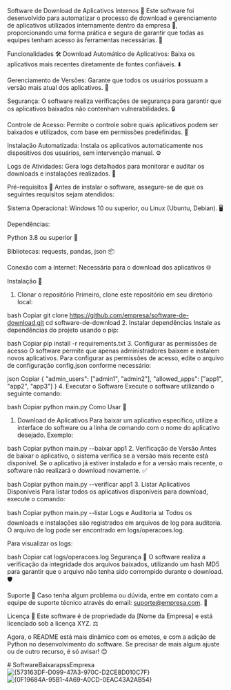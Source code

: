 Software de Download de Aplicativos Internos 🚀
Este software foi desenvolvido para automatizar o processo de download e gerenciamento de aplicativos utilizados internamente dentro da empresa 🏢, proporcionando uma forma prática e segura de garantir que todas as equipes tenham acesso às ferramentas necessárias. 🎯

Funcionalidades 🛠️
Download Automático de Aplicativos: Baixa os aplicativos mais recentes diretamente de fontes confiáveis. ⬇️

Gerenciamento de Versões: Garante que todos os usuários possuam a versão mais atual dos aplicativos. 📲

Segurança: O software realiza verificações de segurança para garantir que os aplicativos baixados não contenham vulnerabilidades. 🔒

Controle de Acesso: Permite o controle sobre quais aplicativos podem ser baixados e utilizados, com base em permissões predefinidas. 🔑

Instalação Automatizada: Instala os aplicativos automaticamente nos dispositivos dos usuários, sem intervenção manual. ⚙️

Logs de Atividades: Gera logs detalhados para monitorar e auditar os downloads e instalações realizados. 📜

Pré-requisitos 🧰
Antes de instalar o software, assegure-se de que os seguintes requisitos sejam atendidos:

Sistema Operacional: Windows 10 ou superior, ou Linux (Ubuntu, Debian). 🖥️

Dependências:

Python 3.8 ou superior 🐍

Bibliotecas: requests, pandas, json 📦

Conexão com a Internet: Necessária para o download dos aplicativos 🌐

Instalação 🔧
1. Clonar o repositório
Primeiro, clone este repositório em seu diretório local:

bash
Copiar
git clone https://github.com/empresa/software-de-download.git
cd software-de-download
2. Instalar dependências
Instale as dependências do projeto usando o pip:

bash
Copiar
pip install -r requirements.txt
3. Configurar as permissões de acesso
O software permite que apenas administradores baixem e instalem novos aplicativos. Para configurar as permissões de acesso, edite o arquivo de configuração config.json conforme necessário:

json
Copiar
{
  "admin_users": ["admin1", "admin2"],
  "allowed_apps": ["app1", "app2", "app3"]
}
4. Executar o Software
Execute o software utilizando o seguinte comando:

bash
Copiar
python main.py
Como Usar 📝
1. Download de Aplicativos
Para baixar um aplicativo específico, utilize a interface do software ou a linha de comando com o nome do aplicativo desejado. Exemplo:

bash
Copiar
python main.py --baixar app1
2. Verificação de Versão
Antes de baixar o aplicativo, o sistema verifica se a versão mais recente está disponível. Se o aplicativo já estiver instalado e for a versão mais recente, o software não realizará o download novamente. ✅

bash
Copiar
python main.py --verificar app1
3. Listar Aplicativos Disponíveis
Para listar todos os aplicativos disponíveis para download, execute o comando:

bash
Copiar
python main.py --listar
Logs e Auditoria 📊
Todos os downloads e instalações são registrados em arquivos de log para auditoria. O arquivo de log pode ser encontrado em logs/operacoes.log.

Para visualizar os logs:

bash
Copiar
cat logs/operacoes.log
Segurança 🔐
O software realiza a verificação da integridade dos arquivos baixados, utilizando um hash MD5 para garantir que o arquivo não tenha sido corrompido durante o download. 🛡️

Suporte 💬
Caso tenha algum problema ou dúvida, entre em contato com a equipe de suporte técnico através do email: suporte@empresa.com. 📧

Licença 📜
Este software é de propriedade da [Nome da Empresa] e está licenciado sob a licença XYZ. ⚖️

Agora, o README está mais dinâmico com os emotes, e com a adição de Python no desenvolvimento do software. Se precisar de mais algum ajuste ou de outro recurso, é só avisar! 😊


﻿# SoftwareBaixarapssEmpresa
![{573163DF-D099-47A3-970C-D2CE8D010C7F}](https://github.com/user-attachments/assets/01d56f13-0c64-4971-b7cd-1e2d6c6be7e7)
![{0F19684A-95B1-4A69-A0CD-0EAC43A2AB54}](https://github.com/user-attachments/assets/014332cd-1511-4a1e-9b69-e7ae919e9c54)
